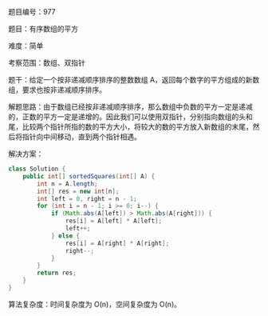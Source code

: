 题目编号：977

题目：有序数组的平方

难度：简单

考察范围：数组、双指针

题干：给定一个按非递减顺序排序的整数数组 A，返回每个数字的平方组成的新数组，要求也按非递减顺序排序。

解题思路：由于数组已经按非递减顺序排序，那么数组中负数的平方一定是递减的，正数的平方一定是递增的。因此我们可以使用双指针，分别指向数组的头和尾，比较两个指针所指的数的平方大小，将较大的数的平方放入新数组的末尾，然后将指针向中间移动，直到两个指针相遇。

解决方案：

```java
class Solution {
    public int[] sortedSquares(int[] A) {
        int n = A.length;
        int[] res = new int[n];
        int left = 0, right = n - 1;
        for (int i = n - 1; i >= 0; i--) {
            if (Math.abs(A[left]) > Math.abs(A[right])) {
                res[i] = A[left] * A[left];
                left++;
            } else {
                res[i] = A[right] * A[right];
                right--;
            }
        }
        return res;
    }
}
```

算法复杂度：时间复杂度为 O(n)，空间复杂度为 O(n)。